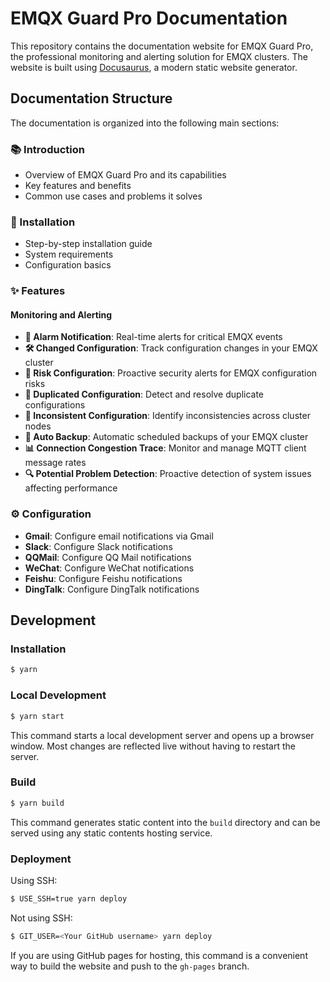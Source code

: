 # EMQX Guard Pro Documentation

This repository contains the documentation website for EMQX Guard Pro, the professional monitoring and alerting solution for EMQX clusters. The website is built using [Docusaurus](https://docusaurus.io/), a modern static website generator.

## Documentation Structure

The documentation is organized into the following main sections:

### 📚 Introduction
- Overview of EMQX Guard Pro and its capabilities
- Key features and benefits
- Common use cases and problems it solves

### 🔧 Installation
- Step-by-step installation guide
- System requirements
- Configuration basics

### ✨ Features

#### Monitoring and Alerting
- **🔔 Alarm Notification**: Real-time alerts for critical EMQX events
- **🛠️ Changed Configuration**: Track configuration changes in your EMQX cluster
- **🚨 Risk Configuration**: Proactive security alerts for EMQX configuration risks
- **🔄 Duplicated Configuration**: Detect and resolve duplicate configurations
- **🧩 Inconsistent Configuration**: Identify inconsistencies across cluster nodes
- **💾 Auto Backup**: Automatic scheduled backups of your EMQX cluster
- **📊 Connection Congestion Trace**: Monitor and manage MQTT client message rates
- **🔍 Potential Problem Detection**: Proactive detection of system issues affecting performance

### ⚙️ Configuration
- **Gmail**: Configure email notifications via Gmail
- **Slack**: Configure Slack notifications
- **QQMail**: Configure QQ Mail notifications
- **WeChat**: Configure WeChat notifications
- **Feishu**: Configure Feishu notifications
- **DingTalk**: Configure DingTalk notifications

## Development

### Installation

```bash
$ yarn
```

### Local Development

```bash
$ yarn start
```

This command starts a local development server and opens up a browser window. Most changes are reflected live without having to restart the server.

### Build

```bash
$ yarn build
```

This command generates static content into the `build` directory and can be served using any static contents hosting service.

### Deployment

Using SSH:

```bash
$ USE_SSH=true yarn deploy
```

Not using SSH:

```bash
$ GIT_USER=<Your GitHub username> yarn deploy
```

If you are using GitHub pages for hosting, this command is a convenient way to build the website and push to the `gh-pages` branch.
